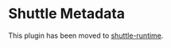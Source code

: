 # Shuttle Metadata

This plugin has been moved to [shuttle-runtime](https://crates.io/crates/shuttle-runtime).
